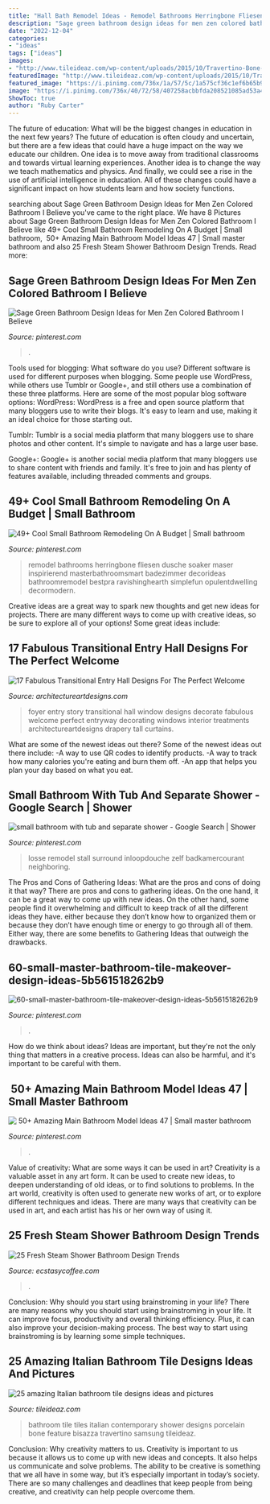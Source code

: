 ```yaml
---
title: "Hall Bath Remodel Ideas - Remodel Bathrooms Herringbone Fliesen Dusche Soaker Maser Inspirierend Masterbathroomsmart Badezimmer Decorideas Bathroomremodel Bestpra Ravishinghearth Simplefun Opulentdwelling Decormodern"
description: "Sage green bathroom design ideas for men zen colored bathroom i believe"
date: "2022-12-04"
categories:
- "ideas"
tags: ["ideas"]
images:
- "http://www.tileideaz.com/wp-content/uploads/2015/10/Travertino-Bone-Bathroom-porcelain-tiles-with-Bisazza-shower-feature.jpg"
featuredImage: "http://www.tileideaz.com/wp-content/uploads/2015/10/Travertino-Bone-Bathroom-porcelain-tiles-with-Bisazza-shower-feature.jpg"
featured_image: "https://i.pinimg.com/736x/1a/57/5c/1a575cf36c1ef6b65b9ee1d93806c48b.jpg"
image: "https://i.pinimg.com/736x/40/72/58/407258acbbfda208521085ad53a41caa.jpg"
ShowToc: true
author: "Ruby Carter"
---
```



The future of education: What will be the biggest changes in education in the next few years?
The future of education is often cloudy and uncertain, but there are a few ideas that could have a huge impact on the way we educate our children. One idea is to move away from traditional classrooms and towards virtual learning experiences. Another idea is to change the way we teach mathematics and physics. And finally, we could see a rise in the use of artificial intelligence in education. All of these changes could have a significant impact on how students learn and how society functions.

	

		
searching about Sage Green Bathroom Design Ideas for Men Zen Colored Bathroom I Believe you've came to the right place. We have 8 Pictures about Sage Green Bathroom Design Ideas for Men Zen Colored Bathroom I Believe like 49+ Cool Small Bathroom Remodeling On A Budget | Small bathroom, ️ 50+ Amazing Main Bathroom Model Ideas 47 | Small master bathroom and also 25 Fresh Steam Shower Bathroom Design Trends. Read more:
		
    
## Sage Green Bathroom Design Ideas For Men Zen Colored Bathroom I Believe

<img loading=lazy src="https://i.pinimg.com/736x/40/72/58/407258acbbfda208521085ad53a41caa.jpg" onerror="this.onerror=null;this.src='https://tse3.mm.bing.net/th?id=OIP.DOwmkqeuM9Zuxeamh6a-hAHaLH&amp;pid=15.1';" alt="Sage Green Bathroom Design Ideas for Men Zen Colored Bathroom I Believe">

_Source: pinterest.com_

>. 

	

Tools used for blogging: What software do you use?
Different software is used for different purposes when blogging. Some people use WordPress, while others use Tumblr or Google+, and still others use a combination of these three platforms. Here are some of the most popular blog software options: 
WordPress: WordPress is a free and open source platform that many bloggers use to write their blogs. It's easy to learn and use, making it an ideal choice for those starting out. 

Tumblr: Tumblr is a social media platform that many bloggers use to share photos and other content. It's simple to navigate and has a large user base. 

Google+: Google+ is another social media platform that many bloggers use to share content with friends and family. It's free to join and has plenty of features available, including threaded comments and groups.

    
## 49+ Cool Small Bathroom Remodeling On A Budget | Small Bathroom

<img loading=lazy src="https://i.pinimg.com/736x/48/7c/1a/487c1aa6b9b4106bd10d12309459d718.jpg" onerror="this.onerror=null;this.src='https://tse2.mm.bing.net/th?id=OIP.qJtXjKMDQYA0qrNdmghJwwHaNK&amp;pid=15.1';" alt="49+ Cool Small Bathroom Remodeling On A Budget | Small bathroom">

_Source: pinterest.com_

>remodel bathrooms herringbone fliesen dusche soaker maser inspirierend masterbathroomsmart badezimmer decorideas bathroomremodel bestpra ravishinghearth simplefun opulentdwelling decormodern. 

	

Creative ideas are a great way to spark new thoughts and get new ideas for projects. There are many different ways to come up with creative ideas, so be sure to explore all of your options! Some great ideas include:

    
## 17 Fabulous Transitional Entry Hall Designs For The Perfect Welcome

<img loading=lazy src="https://www.architectureartdesigns.com/wp-content/uploads/2016/01/17-Fabulous-Transitional-Entry-Hall-Designs-For-The-Perfect-Welcome-9.jpg" onerror="this.onerror=null;this.src='https://tse1.mm.bing.net/th?id=OIP.CurXaJOref8rZsit74i1pgAAAA&amp;pid=15.1';" alt="17 Fabulous Transitional Entry Hall Designs For The Perfect Welcome">

_Source: architectureartdesigns.com_

>foyer entry story transitional hall window designs decorate fabulous welcome perfect entryway decorating windows interior treatments architectureartdesigns drapery tall curtains. 

	

What are some of the newest ideas out there?
Some of the newest ideas out there include: 
-A way to use QR codes to identify products. 
-A way to track how many calories you're eating and burn them off. 
-An app that helps you plan your day based on what you eat.

    
## Small Bathroom With Tub And Separate Shower - Google Search | Shower

<img loading=lazy src="https://i.pinimg.com/736x/30/d9/1c/30d91ccd4725826f15834882f018320f.jpg" onerror="this.onerror=null;this.src='https://tse4.mm.bing.net/th?id=OIP.MT0jSU4dwLonBK9jOU7wlAHaE8&amp;pid=15.1';" alt="small bathroom with tub and separate shower - Google Search | Shower">

_Source: pinterest.com_

>losse remodel stall surround inloopdouche zelf badkamercourant neighboring. 

	

The Pros and Cons of Gathering Ideas: What are the pros and cons of doing it that way?
There are pros and cons to gathering ideas. On the one hand, it can be a great way to come up with new ideas. On the other hand, some people find it overwhelming and difficult to keep track of all the different ideas they have. either because they don’t know how to organized them or because they don’t have enough time or energy to go through all of them. Either way, there are some benefits to Gathering Ideas that outweigh the drawbacks.

    
## 60-small-master-bathroom-tile-makeover-design-ideas-5b561518262b9

<img loading=lazy src="https://i.pinimg.com/736x/1a/57/5c/1a575cf36c1ef6b65b9ee1d93806c48b.jpg" onerror="this.onerror=null;this.src='https://tse1.mm.bing.net/th?id=OIP.wuImorZY__E2PZGLd-kK3QHaKe&amp;pid=15.1';" alt="60-small-master-bathroom-tile-makeover-design-ideas-5b561518262b9">

_Source: pinterest.com_

>. 

	

How do we think about ideas?
Ideas are important, but they're not the only thing that matters in a creative process. Ideas can also be harmful, and it's important to be careful with them.

    
## ️ 50+ Amazing Main Bathroom Model Ideas 47 | Small Master Bathroom

<img loading=lazy src="https://i.pinimg.com/736x/98/a2/1a/98a21a4d6c58a1383a1e391acf1be9e6.jpg" onerror="this.onerror=null;this.src='https://tse3.mm.bing.net/th?id=OIP.NcvYKYH4jVE2LUbmF-iQ6QHaJ3&amp;pid=15.1';" alt="️ 50+ Amazing Main Bathroom Model Ideas 47 | Small master bathroom">

_Source: pinterest.com_

>. 

	

Value of creativity: What are some ways it can be used in art?
Creativity is a valuable asset in any art form. It can be used to create new ideas, to deepen understanding of old ideas, or to find solutions to problems. In the art world, creativity is often used to generate new works of art, or to explore different techniques and ideas. There are many ways that creativity can be used in art, and each artist has his or her own way of using it.

    
## 25 Fresh Steam Shower Bathroom Design Trends

<img loading=lazy src="https://i1.wp.com/www.ecstasycoffee.com/wp-content/uploads/2016/11/steam-shower-idea.jpg?resize=500%2C749&amp;ssl=1" onerror="this.onerror=null;this.src='https://tse2.mm.bing.net/th?id=OIP.I2yGWzVtpeDGb2LzkpWFOQHaLG&amp;pid=15.1';" alt="25 Fresh Steam Shower Bathroom Design Trends">

_Source: ecstasycoffee.com_

>. 

	

Conclusion: Why should you start using brainstroming in your life?
There are many reasons why you should start using brainstroming in your life. It can improve focus, productivity and overall thinking efficiency. Plus, it can also improve your decision-making process. The best way to start using brainstroming is by learning some simple techniques.

    
## 25 Amazing Italian Bathroom Tile Designs Ideas And Pictures

<img loading=lazy src="http://www.tileideaz.com/wp-content/uploads/2015/10/Travertino-Bone-Bathroom-porcelain-tiles-with-Bisazza-shower-feature.jpg" onerror="this.onerror=null;this.src='https://tse4.mm.bing.net/th?id=OIP.lMm9QZFyQujxepf-hYFzigHaE8&amp;pid=15.1';" alt="25 amazing Italian bathroom tile designs ideas and pictures">

_Source: tileideaz.com_

>bathroom tile tiles italian contemporary shower designs porcelain bone feature bisazza travertino samsung tileideaz. 

	

Conclusion: Why creativity matters to us.
Creativity is important to us because it allows us to come up with new ideas and concepts. It also helps us communicate and solve problems. The ability to be creative is something that we all have in some way, but it’s especially important in today’s society. There are so many challenges and deadlines that keep people from being creative, and creativity can help people overcome them.

